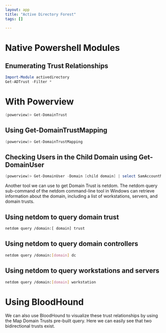 ```yaml
---
layout: app
title: "Active Directory Forest"
tags: []

---
```


# Native Powershell Modules

## Enumerating Trust Relationships

```powershell
Import-Module activedirectory
Get-ADTrust -Filter *
```

# With Powerview

```powershell
(powerview)> Get-DomainTrust 
```

## Using Get-DomainTrustMapping

```powershell
(powerview)> Get-DomainTrustMapping
```

## Checking Users in the Child Domain using Get-DomainUser

```powershell
(powerview)> Get-DomainUser -Domain [child domain] | select SamAccountName
```

Another tool we can use to get Domain Trust is netdom. The netdom query sub-command of the netdom command-line tool in Windows can retrieve information about the domain, including a list of workstations, servers, and domain trusts.


## Using netdom to query domain trust

```bash
netdom query /domain:[ domain] trust
```

## Using netdom to query domain controllers
```bash
netdom query /domain:[domain] dc
```

## Using netdom to query workstations and servers
```bash
netdom query /domain:[domain] workstation
```

# Using BloodHound

We can also use BloodHound to visualize these trust relationships by using the Map Domain Trusts pre-built query. Here we can easily see that two bidirectional trusts exist.

